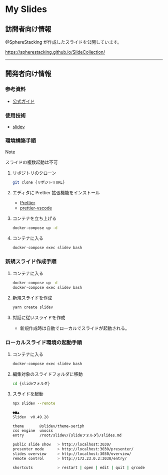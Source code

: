 # My Slides

## 訪問者向け情報

@SphereStacking が作成したスライドを公開しています。

https://spherestacking.github.io/SlideCollection/

---

## 開発者向け情報

### 参考資料

- [公式ガイド](https://sli.dev/guide/)

### 使用技術

- [slidev](https://github.com/slidevjs/slidev)

### 環境構築手順

> [!NOTE]
> スライドの複数起動は不可

1. リポジトリのクローン

   ```sh
   git clone {リポジトリURL}
   ```

2. エディタに Prettier 拡張機能をインストール

   - [Prettier](https://prettier.io/)
   - [prettier-vscode](https://marketplace.visualstudio.com/items?itemName=esbenp.prettier-vscode)

3. コンテナを立ち上げる

   ```sh
   docker-compose up -d
   ```

4. コンテナに入る

   ```sh
   docker-compose exec slidev bash
   ```

### 新規スライド作成手順

1. コンテナに入る

   ```sh
   docker-compose up -d
   docker-compose exec slidev bash
   ```

2. 新規スライドを作成

   ```sh
   yarn create slidev
   ```

3. 対話に従いスライドを作成

   - 新規作成時は自動でローカルでスライドが起動される。

### ローカルスライド環境の起動手順

1. コンテナに入る

   ```sh
   docker-compose exec slidev bash
   ```

2. 編集対象のスライドフォルダに移動

   ```sh
   cd {slideフォルダ}
   ```

3. スライドを起動

   ```sh
   npx slidev --remote

   ●■▲
   Slidev  v0.49.28

   theme       @slidev/theme-seriph
   css engine  unocss
   entry       /root/slidev/{slideフォルダ}/slides.md

   public slide show   > http://localhost:3030/
   presenter mode      > http://localhost:3030/presenter/
   slides overview     > http://localhost:3030/overview/
   remote control      > http://172.23.0.2:3030/entry/

   shortcuts           > restart | open | edit | quit | qrcode
   ```
